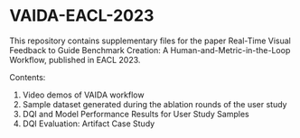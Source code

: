 # VAIDA-EACL-2023
This repository contains supplementary files for the paper Real-Time Visual Feedback to Guide Benchmark Creation: A Human-and-Metric-in-the-Loop Workflow, published in EACL 2023.

Contents:
1. Video demos of VAIDA workflow
2. Sample dataset generated during the ablation rounds of the user study
3. DQI and Model Performance Results for User Study Samples
4. DQI Evaluation: Artifact Case Study
